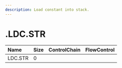 ```yaml
---
description: Load constant into stack.
---
```


# .LDC.STR

| Name | Size | ControlChain | FlowControl |
| :--- | :--- | :--- | :--- |
| LDC.STR | 0 |  |  |

